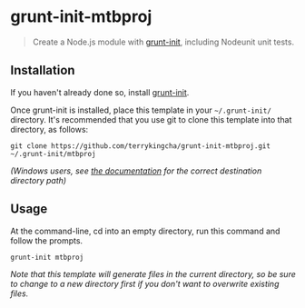 # grunt-init-mtbproj

> Create a Node.js module with [grunt-init][], including Nodeunit unit tests.

[grunt-init]: http://gruntjs.com/project-scaffolding

## Installation
If you haven't already done so, install [grunt-init][].

Once grunt-init is installed, place this template in your `~/.grunt-init/` directory. It's recommended that you use git to clone this template into that directory, as follows:

```
git clone https://github.com/terrykingcha/grunt-init-mtbproj.git ~/.grunt-init/mtbproj
```

_(Windows users, see [the documentation][grunt-init] for the correct destination directory path)_

## Usage

At the command-line, cd into an empty directory, run this command and follow the prompts.

```
grunt-init mtbproj
```

_Note that this template will generate files in the current directory, so be sure to change to a new directory first if you don't want to overwrite existing files._